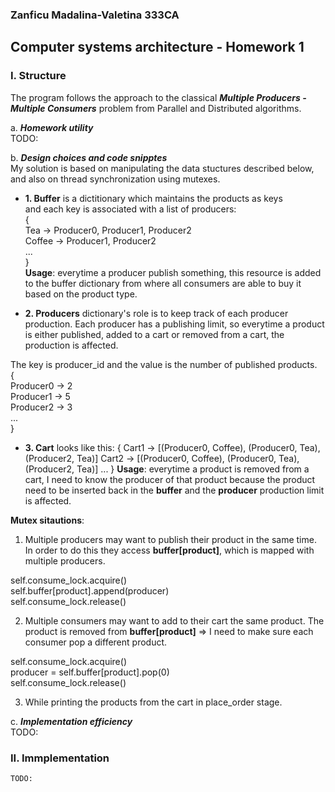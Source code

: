### Zanficu Madalina-Valetina 333CA
## Computer systems architecture - Homework 1

### I. Structure 

The program follows the approach to the classical ***Multiple Producers -Multiple Consumers*** 
problem from Parallel and Distributed algorithms.

a. ***Homework utility*** <br/>
    TODO:

b. ***Design choices and code snipptes***                                       <br/>
My solution is based on manipulating the data stuctures described below,      
and also on thread synchronization using mutexes.                               

- **1. Buffer** is a dictitionary which maintains the products as keys          
and each key is associated with a list of producers:                            <br/>
{                                                                               <br/>
    Tea     -> Producer0, Producer1, Producer2                                  <br/>
    Coffee  -> Producer1, Producer2                                             <br/>
    ...                                                                         <br/>
}                                                                               <br/>
**Usage**: everytime a producer publish something, this resource is added
to the buffer dictionary from where all consumers are able to buy it
based on the product type.

- **2. Producers** dictionary's role is to keep track of each producer production.
Each producer has a publishing limit, so everytime a product is either 
published, added to a cart or removed from a cart, the production is affected.

The key is producer_id and the value is the number of published products.       <br/>
{                                                                               <br/>
    Producer0 -> 2                                                              <br/>
    Producer1 -> 5                                                              <br/>
    Producer2 -> 3                                                              <br/>
    ...                                                                         <br/>
}                                                                               <br/>

- **3. Cart** looks like this:
{
    Cart1 -> [(Producer0, Coffee), (Producer0, Tea), (Producer2, Tea)]
    Cart2 -> [(Producer0, Coffee), (Producer0, Tea), (Producer2, Tea)]
    ...
}
**Usage**: everytime a product is removed from a cart, I need to know 
the producer of that product because the product need to be inserted 
back in the **buffer** and the **producer** production limit is affected.

**Mutex sitautions**:
1. Multiple producers may want to publish their product in the same time.
In order to do this they access **buffer[product]**, which is mapped
with multiple producers.

self.consume_lock.acquire()                                                        <br/>
self.buffer[product].append(producer)                                              <br/>
self.consume_lock.release()                                                        <br/>

2. Multiple consumers may want to add to their cart the same product.
The product is removed from **buffer[product]** => I need to make sure
each consumer pop a different product.

self.consume_lock.acquire()                                                        <br/>
producer = self.buffer[product].pop(0)                                             <br/>
self.consume_lock.release()                                                        <br/>

3. While printing the products from the cart in place_order stage.


c. ***Implementation efficiency***                                                <br/>
    TODO:


### II. Immplementation
    TODO:
